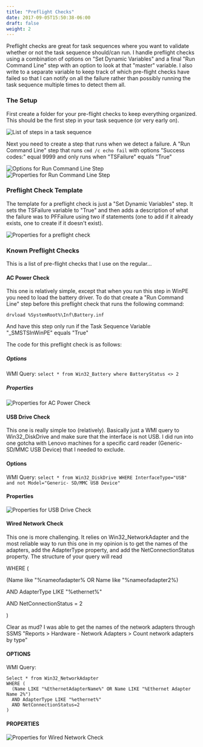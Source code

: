 ```yaml
---
title: "Preflight Checks"
date: 2017-09-05T15:50:38-06:00
draft: false
weight: 2
---
```

Preflight checks are great for task sequences where you want to validate whether or not the task sequence should/can run. I handle preflight checks using a combination of options on "Set Dynamic Variables" and a final "Run Command Line" step with an option to look at that "master" variable. I also write to a separate variable to keep track of which pre-flight checks have failed so that I can notify on all the failure rather than possibly running the task sequence multiple times to detect them all.

### The Setup
First create a folder for your pre-flight checks to keep everything organized. This should be the first step in your task sequence (or very early on).

![List of steps in a task sequence](/img/ConfigMan/TaskSequences/PreflightChecks/ts-pfc1.png)

Next you need to create a step that runs when we detect a failure. A "Run Command Line" step that runs `cmd /c echo fail` with options "Success codes:" equal 9999 and only runs when "TSFailure" equals "True"

![Options for Run Command Line Step](/img/ConfigMan/TaskSequences/PreflightChecks/ts-pfc2.png)
![Properties for Run Command Line Step](/img/ConfigMan/TaskSequences/PreflightChecks/ts-pfc3.png)

### Preflight Check Template
The template for a preflight check is just a "Set Dynamic Variables" step. It sets the TSFailure variable to "True" and then adds a description of what the failure was to PFFailure using two if statements (one to add if it already exists, one to create if it doesn't exist).

![Properties for a preflight check](/img/ConfigMan/TaskSequences/PreflightChecks/ts-pfc4.png)

### Known Preflight Checks
This is a list of pre-flight checks that I use on the regular...

#### AC Power Check
This one is relatively simple, except that when you run this step in WinPE you need to load the battery driver. To do that create a "Run Command Line" step before this preflight check that runs the following command:

`drvload %SystemRoot%\Inf\Battery.inf`

And have this step only run if the Task Sequence Variable "_SMSTSInWinPE" equals "True"

The code for this preflight check is as follows:

##### Options

WMI Query: `select * from Win32_Battery where BatteryStatus <> 2`

##### Properties

![Properties for AC Power Check](/img/ConfigMan/TaskSequences/PreflightChecks/ts-pfc6.png)

#### USB Drive Check
This one is really simple too (relatively). Basically just a WMI query to Win32_DiskDrive and make sure that the interface is not USB. I did run into one gotcha with Lenovo machines for a specific card reader (Generic-SD/MMC USB Device) that I needed to exclude.

#### Options

WMI Query: `select * from Win32_DiskDrive WHERE InterfaceType="USB" and not Model="Generic- SD/MMC USB Device"`

#### Properties

![Properties for USB Drive Check](/img/ConfigMan/TaskSequences/PreflightChecks/ts-pfc7.png)

#### Wired Network Check
This one is more challenging. It relies on Win32_NetworkAdapter and the most reliable way to run this one in my opinion is to get the names of the adapters, add the AdapterType property, and add the NetConnectionStatus property. The structure of your query will read

WHERE (

(Name like "%nameofadapter% OR Name like "%nameofadapter2%)

AND AdapterType LIKE "%ethernet%"

AND NetConnectionStatus = 2

)

Clear as mud? I was able to get the names of the network adapters through SSMS "Reports > Hardware - Network Adapters > Count network adapters by type"

#### OPTIONS

WMI Query: 
```
Select * from Win32_NetworkAdapter 
WHERE (
  (Name LIKE "%EthernetAdapterName%" OR Name LIKE "%Ethernet Adapter Name 2%") 
  AND AdapterType LIKE "%ethernet%" 
  AND NetConnectionStatus=2
)
```

#### PROPERTIES

![Properties for Wired Network Check](/img/ConfigMan/TaskSequences/PreflightChecks/ts-pfc8.png)